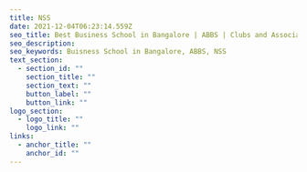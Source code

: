 ```yaml
---
title: NSS
date: 2021-12-04T06:23:14.559Z
seo_title: Best Business School in Bangalore | ABBS | Clubs and Associations | 
seo_description: 
seo_keywords: Buisness School in Bangalore, ABBS, NSS
text_section:
  - section_id: ""
    section_title: ""
    section_text: ""
    button_label: ""
    button_link: ""
logo_section:
  - logo_title: ""
    logo_link: ""
links:
  - anchor_title: ""
    anchor_id: ""
---
```

